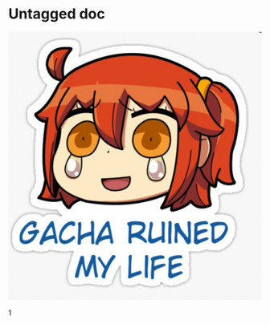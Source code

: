 # Untagged doc





![](BearImages/3CF2393F-3B2D-416B-9315-8F242591333F-76434-00000E178160A755/Screen_Shot_2022-06-05_at_11.34.51_AM.png)



1

<!-- {BearID:FC803B2D-9E45-4FC0-A234-ED9CF042D326-76434-00000E1598E79286} ->
